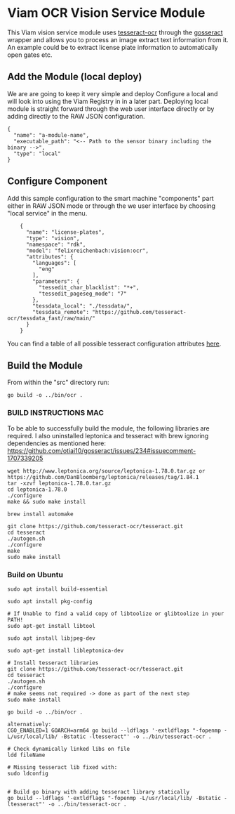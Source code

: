 # Viam OCR Vision Service Module

This Viam vision service module uses [tesseract-ocr](https://github.com/tesseract-ocr/tesseract) through the [gosseract](https://pkg.go.dev/github.com/otiai10/gosseract/v2) wrapper and allows you to process an image extract text information from it. An example could be to extract license plate information to automatically open gates etc.

## Add the Module (local deploy)

We are are going to keep it very simple and deploy Configure a local and will look into using the Viam Registry in in a later part. Deploying local module is straight forward through the web user interface directly or by adding directly to the RAW JSON configuration.

```
{
  "name": "a-module-name",
  "executable_path": "<-- Path to the sensor binary including the binary -->",
  "type": "local"
}
```

## Configure Component

Add this sample configuration to the smart machine "components" part either in RAW JSON mode or through the we user interface by choosing "local service" in the menu.

```
    {
      "name": "license-plates",
      "type": "vision",
      "namespace": "rdk",
      "model": "felixreichenbach:vision:ocr",
      "attributes": {
        "languages": [
          "eng"
        ],
        "parameters": {
          "tessedit_char_blacklist": "*+",
          "tessedit_pageseg_mode": "7"
        },
        "tessdata_local": "./tessdata/",
        "tessdata_remote": "https://github.com/tesseract-ocr/tessdata_fast/raw/main/"
      }
    }
```

You can find a table of all possible tesseract configuration attributes [here](tesseract-config-params.md).

## Build the Module

From within the "src" directory run:

```go build -o ../bin/ocr .```

### BUILD INSTRUCTIONS MAC

To be able to successfully build the module, the following libraries are required.
I also uninstalled leptonica and tesseract with brew ignoring dependencies as mentioned here: https://github.com/otiai10/gosseract/issues/234#issuecomment-1707339205

```
wget http://www.leptonica.org/source/leptonica-1.78.0.tar.gz or https://github.com/DanBloomberg/leptonica/releases/tag/1.84.1
tar -xzvf leptonica-1.78.0.tar.gz
cd leptonica-1.78.0
./configure
make && sudo make install
```

```
brew install automake

git clone https://github.com/tesseract-ocr/tesseract.git
cd tesseract
./autogen.sh
./configure
make
sudo make install
```


### Build on Ubuntu

```
sudo apt install build-essential

sudo apt install pkg-config

# If Unable to find a valid copy of libtoolize or glibtoolize in your PATH!
sudo apt-get install libtool

sudo apt install libjpeg-dev

sudo apt-get install libleptonica-dev

# Install tesseract libraries
git clone https://github.com/tesseract-ocr/tesseract.git
cd tesseract
./autogen.sh
./configure
# make seems not required -> done as part of the next step
sudo make install

go build -o ../bin/ocr .

alternatively:
CGO_ENABLED=1 GOARCH=arm64 go build --ldflags '-extldflags "-fopenmp -L/usr/local/lib/ -Bstatic -ltesseract"' -o ../bin/tesseract-ocr .

# Check dynamically linked libs on file
ldd fileName

# Missing tesseract lib fixed with:
sudo ldconfig


# Build go binary with adding tesseract library statically
go build --ldflags '-extldflags "-fopenmp -L/usr/local/lib/ -Bstatic -ltesseract"' -o ../bin/tesseract-ocr .


```


